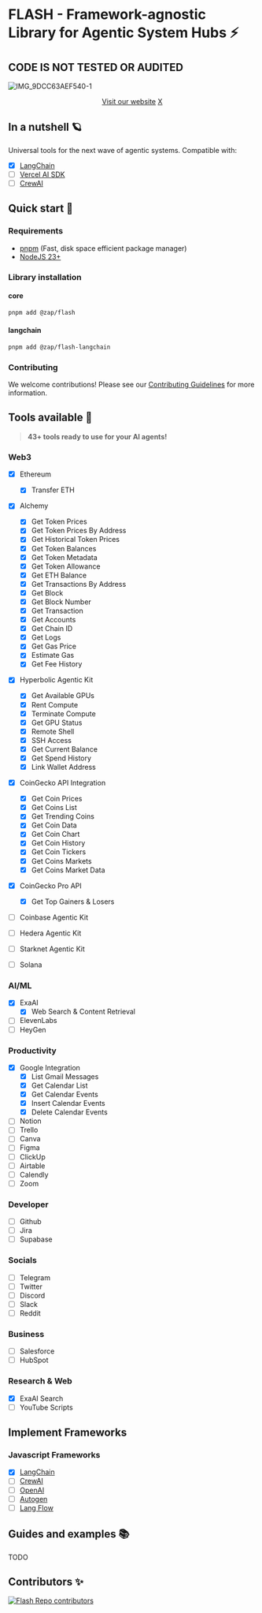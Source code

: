 # FLASH - Framework-agnostic Library for Agentic System Hubs ⚡️
## CODE IS NOT TESTED OR AUDITED
![IMG_9DCC63AEF540-1](https://github.com/user-attachments/assets/98769069-b715-4b6c-8134-fbb63bebf024)

<div align="center">
  
[Visit our website](https://www.0xzap.com/)         [X](https://x.com/0xZapLab)

</div>

## In a nutshell 🪐
Universal tools for the next wave of agentic systems. Compatible with:
- [x] [LangChain](https://www.langchain.com/)
- [ ] [Vercel AI SDK](https://sdk.vercel.ai/)
- [ ] [CrewAI](https://www.crewai.io/)

## Quick start 🚀

### Requirements
- [pnpm](https://pnpm.io/) (Fast, disk space efficient package manager)
- [NodeJS 23+](https://docs.npmjs.com/downloading-and-installing-node-js-and-npm)
### Library installation
#### core
```bash
pnpm add @zap/flash
```
#### langchain
```bash
pnpm add @zap/flash-langchain
```

### Contributing
We welcome contributions! Please see our [Contributing Guidelines](CONTRIBUTING.md) for more information.

## Tools available 🧰
> **43+ tools ready to use for your AI agents!**

### Web3
- [x] Ethereum
  - [x] Transfer ETH
- [x] Alchemy
  - [x] Get Token Prices
  - [x] Get Token Prices By Address
  - [x] Get Historical Token Prices
  - [x] Get Token Balances
  - [x] Get Token Metadata
  - [x] Get Token Allowance
  - [x] Get ETH Balance
  - [x] Get Transactions By Address
  - [x] Get Block
  - [x] Get Block Number
  - [x] Get Transaction
  - [x] Get Accounts
  - [x] Get Chain ID
  - [x] Get Logs
  - [x] Get Gas Price
  - [x] Estimate Gas
  - [x] Get Fee History
- [x] Hyperbolic Agentic Kit
  - [x] Get Available GPUs
  - [x] Rent Compute
  - [x] Terminate Compute
  - [x] Get GPU Status
  - [x] Remote Shell
  - [x] SSH Access
  - [x] Get Current Balance
  - [x] Get Spend History
  - [x] Link Wallet Address
- [x] CoinGecko API Integration
  - [x] Get Coin Prices
  - [x] Get Coins List
  - [x] Get Trending Coins
  - [x] Get Coin Data
  - [x] Get Coin Chart
  - [x] Get Coin History
  - [x] Get Coin Tickers
  - [x] Get Coins Markets
  - [x] Get Coins Market Data
- [x] CoinGecko Pro API
  - [x] Get Top Gainers & Losers
- [ ] Coinbase Agentic Kit
- [ ] Hedera Agentic Kit
- [ ] Starknet Agentic Kit
- [ ] Solana 


### AI/ML
- [x] ExaAI
  - [x] Web Search & Content Retrieval
- [ ] ElevenLabs
- [ ] HeyGen

### Productivity
- [x] Google Integration
  - [x] List Gmail Messages
  - [x] Get Calendar List
  - [x] Get Calendar Events
  - [x] Insert Calendar Events
  - [x] Delete Calendar Events
- [ ] Notion
- [ ] Trello
- [ ] Canva
- [ ] Figma
- [ ] ClickUp
- [ ] Airtable
- [ ] Calendly
- [ ] Zoom

### Developer
- [ ] Github
- [ ] Jira
- [ ] Supabase

### Socials
- [ ] Telegram
- [ ] Twitter
- [ ] Discord
- [ ] Slack
- [ ] Reddit

### Business
- [ ] Salesforce
- [ ] HubSpot

### Research & Web
- [x] ExaAI Search
- [ ] YouTube Scripts 
## Implement Frameworks

### Javascript Frameworks
- [x] [LangChain](https://www.langchain.com/)
- [ ] [CrewAI](https://www.crewai.io/)
- [ ] [OpenAI](https://platform.openai.com/)
- [ ] [Autogen](https://microsoft.github.io/autogen/)
- [ ] [Lang Flow](https://www.langflow.org/)

## Guides and examples 📚

TODO

## Contributors ✨
<a href="https://github.com/0xZap/flash/graphs/contributors">
  <img src="https://contrib.rocks/image?repo=0xZap/flash" alt="Flash Repo contributors" />
</a>
